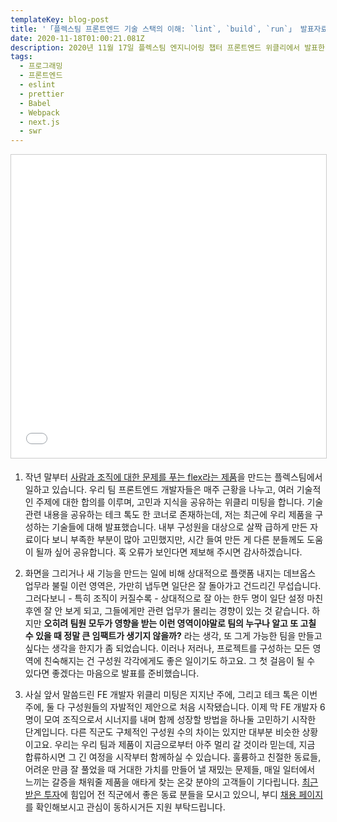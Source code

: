 ```yaml
---
templateKey: blog-post
title: '「플렉스팀 프론트엔드 기술 스택의 이해: `lint`, `build`, `run`」 발표자료 공개'
date: 2020-11-18T01:00:21.081Z
description: 2020년 11월 17일 플렉스팀 엔지니어링 챕터 프론트엔드 위클리에서 발표한 자료를 공유합니다.
tags:
  - 프로그래밍
  - 프론트엔드
  - eslint
  - prettier
  - Babel
  - Webpack
  - next.js
  - swr
---
```

<iframe src="//www.slideshare.net/slideshow/embed_code/key/8qMcR0AESPryYB" width="595" height="485" frameborder="0" marginwidth="0" marginheight="0" scrolling="no" style="border:1px solid #CCC; border-width:1px; margin-bottom:5px; max-width: 100%;" allowfullscreen> </iframe> <div style="margin-bottom:5px"> </div>

1. 작년 말부터 [사람과 조직에 대한 문제를 푸는 flex라는 제품](https://flex.team)을 만드는 플렉스팀에서 일하고 있습니다. 우리 팀 프론트엔드 개발자들은 매주 근황을 나누고, 여러 기술적인 주제에 대한 합의를 이루며, 고민과 지식을 공유하는 위클리 미팅을 합니다. 기술 관련 내용을 공유하는 테크 톡도 한 코너로 존재하는데, 저는 최근에 우리 제품을 구성하는 기술들에 대해 발표했습니다. 내부 구성원을 대상으로 살짝 급하게 만든 자료이다 보니 부족한 부분이 많아 고민했지만, 시간 들여 만든 게 다른 분들께도 도움이 될까 싶어 공유합니다. 혹 오류가 보인다면 제보해 주시면 감사하겠습니다.

2. 화면을 그리거나 새 기능을 만드는 일에 비해 상대적으로 플랫폼 내지는 데브옵스 업무라 불릴 이런 영역은, 가만히 냅두면 일단은 잘 돌아가고 건드리긴 무섭습니다. 그러다보니 - 특히 조직이 커질수록 - 상대적으로 잘 아는 한두 명이 일단 설정 마친 후엔 잘 안 보게 되고, 그들에게만 관련 업무가 몰리는 경향이 있는 것 같습니다. 하지만 **오히려 팀원 모두가 영향을 받는 이런 영역이야말로 팀의 누구나 알고 또 고칠 수 있을 때 정말 큰 임팩트가 생기지 않을까?** 라는 생각, 또 그게 가능한 팀을 만들고 싶다는 생각을 한지가 좀 되었습니다. 이러나 저러나, 프로젝트를 구성하는 모든 영역에 친숙해지는 건 구성원 각각에게도 좋은 일이기도 하고요. 그 첫 걸음이 될 수 있다면 좋겠다는 마음으로 발표를 준비했습니다.

3. 사실 앞서 말씀드린 FE 개발자 위클리 미팅은 지지난 주에, 그리고 테크 톡은 이번 주에, 둘 다 구성원들의 자발적인 제안으로 처음 시작됐습니다. 이제 막 FE 개발자 6명이 모여 조직으로서 시너지를 내며 함께 성장할 방법을 하나둘 고민하기 시작한 단계입니다. 다른 직군도 구체적인 구성원 수의 차이는 있지만 대부분 비슷한 상황이고요. 우리는 우리 팀과 제품이 지금으로부터 아주 멀리 갈 것이라 믿는데, 지금 합류하시면 그 긴 여정을 시작부터 함께하실 수 있습니다. 훌륭하고 친절한 동료들, 어려운 만큼 잘 풀었을 때 거대한 가치를 만들어 낼 재밌는 문제들, 매일 일터에서 느끼는 갈증을 채워줄 제품을 애타게 찾는 온갖 분야의 고객들이 기다립니다. [최근 받은 투자](https://platum.kr/archives/151902https://platum.kr/archives/151902)에 힘입어 전 직군에서 좋은 동료 분들을 모시고 있으니, 부디 [채용 페이지](https://bit.ly/flexteam_recruit)를 확인해보시고 관심이 동하시거든 지원 부탁드립니다.
